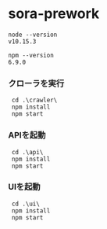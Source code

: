 # sora-prework

    node --version
    v10.15.3

    npm --version
    6.9.0

### クローラを実行
     cd .\crawler\
     npm install
     npm start

### APIを起動
     cd .\api\
     npm install
     npm start
     
### UIを起動
     cd .\ui\
     npm install
     npm start
